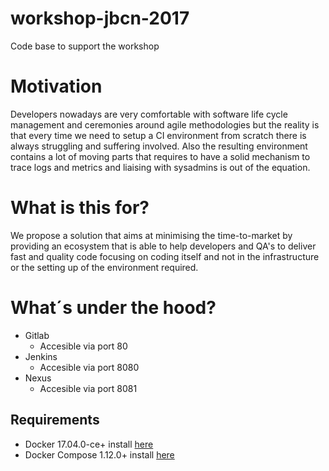 # workshop-jbcn-2017
Code base to support the workshop

# Motivation
Developers nowadays are very comfortable with software life cycle management and ceremonies around agile methodologies 
but the reality is that every time we need to setup a CI environment from scratch there is always struggling and suffering involved. 
Also the resulting environment contains a lot of moving parts that requires to have a solid mechanism to trace logs 
and metrics and liaising with sysadmins is out of the equation.
# What is this for?
We propose a solution that aims at minimising the time-to-market by providing an ecosystem that is able to help developers and QA's
to deliver fast and quality code focusing on coding itself and not in the infrastructure or the setting up of the environment required.
# What´s under the hood?
- Gitlab
    - Accesible via port 80
- Jenkins
    - Accesible via port 8080
- Nexus
    - Accesible via port 8081
## Requirements
- Docker 17.04.0-ce+ install [here](https://docs.docker.com/engine/installation/) 
- Docker Compose 1.12.0+ install [here](https://docs.docker.com/compose/install/)
